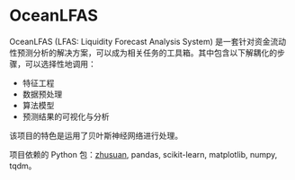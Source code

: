 # OceanLFAS
OceanLFAS (LFAS: Liquidity Forecast Analysis System) 是一套针对资金流动性预测分析的解决方案，可以成为相关任务的工具箱。其中包含以下解耦化的步骤，可以选择性地调用：
* 特征工程
* 数据预处理
* 算法模型
* 预测结果的可视化与分析

该项目的特色是运用了贝叶斯神经网络进行处理。

项目依赖的 Python 包：[zhusuan](https://github.com/thu-ml/zhusuan), pandas, scikit-learn, matplotlib, numpy, tqdm。